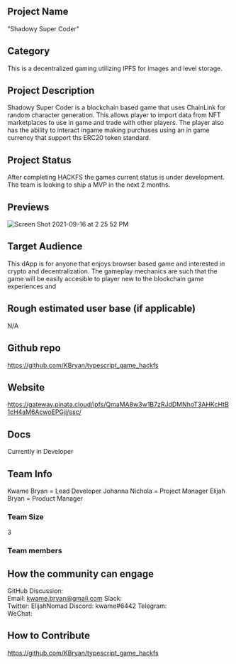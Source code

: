 ## Project Name <!-- Add your project name here with format "Project Name"-->
"Shadowy Super Coder"

## Category 
<!--developer tooling, application, wallet, infrastructure, etc-->
This is a decentralized gaming utilizing IPFS for images and level storage.

## Project Description
<!--Describe your project in a few sentences. -->
Shadowy Super Coder is a blockchain based game that uses ChainLink for random character generation. This allows player to import data from NFT marketplaces to use in game and trade with other players. The player also has the ability to interact ingame making purchases using an in game currency that support ths ERC20 token standard.

## Project Status
<!--brainstorming, fundraising, under development, beta, shipped, etc-->
After completing HACKFS the games current status is under development. The team is looking to ship a MVP in the next 2 months. 

## Previews
<!--Add some screenshots to give a preview of your product-->

![Screen Shot 2021-09-16 at 2 25 52 PM](https://user-images.githubusercontent.com/681817/133665265-6ada1b70-4994-433e-af08-c50d7c0e167d.png)


## Target Audience
<!--Describe who will be your project's users-->
This dApp is for anyone that enjoys browser based game and interested in crypto and decentralization. The gameplay mechanics are such that the game will be easily accesible to player new to the blockchain game experiences and 

## Rough estimated user base (if applicable)
<!--How many users do you have right now?-->
N/A

## Github repo
<!--Attach a link to your GitHub repo if it's OSS-->
https://github.com/KBryan/typescript_game_hackfs 

## Website
<!--Link your website if available-->
https://gateway.pinata.cloud/ipfs/QmaMA8w3w1B7zRJdDMNhoT3AHKcHtB1cH4aM6AcwoEPGji/ssc/ 
## Docs
<!--Including a link to your project docs!-->
Currently in Developer
## Team Info
<!-- Introduce your amazing team - how many team members are working on this project and who are they?-->

Kwame Bryan = Lead Developer
Johanna Nichola = Project Manager
Elijah Bryan = Product Manager

### Team Size  
3
### Team members  

## How the community can engage
GitHub Discussion: <!--Start a disucssion with the community here: https://github.com/filecoin-project/community/discussions/new and attach the link!-->  
Email:  kwame.bryan@gmail.com
Slack:  
Twitter:  ElijahNomad 
Discord:  kwame#6442
Telegram:  
WeChat:  

## How to Contribute
<!--How can the community contribute to your project?-->
https://github.com/KBryan/typescript_game_hackfs
